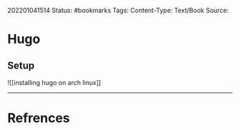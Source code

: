 202201041514
Status: #bookmarks
Tags:
Content-Type: Text/Book
Source:  

# Hugo

## Setup
![[installing hugo on arch linux]]

---
# Refrences